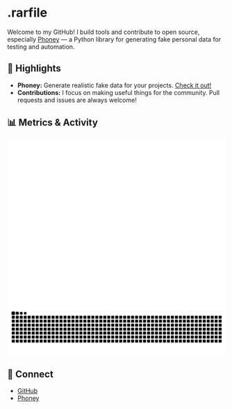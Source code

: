 # .rarfile

Welcome to my GitHub! I build tools and contribute to open source, especially [Phoney](https://github.com/rar-file/phoney) — a Python library for generating fake personal data for testing and automation.

## 🚀 Highlights
- **Phoney:** Generate realistic fake data for your projects. [Check it out!](https://github.com/rar-file/phoney)
- **Contributions:** I focus on making useful things for the community. Pull requests and issues are always welcome!

## 📊 Metrics & Activity
![Metrics](github-metrics.svg)
![Snakes](https://raw.githubusercontent.com/rar-file/rar-file/output/snake.svg)


## 🔗 Connect
- [GitHub](https://github.com/rar-file)
- [Phoney](https://github.com/rar-file/phoney)
